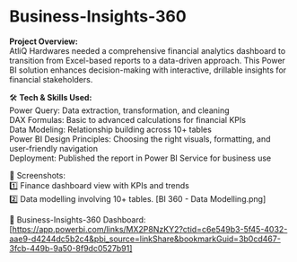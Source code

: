# Business-Insights-360

**Project Overview:**  
AtliQ Hardwares needed a comprehensive financial analytics dashboard to transition from Excel-based reports to a data-driven approach. This Power BI solution enhances decision-making with interactive, drillable insights for financial stakeholders.

🛠 **Tech & Skills Used:**  
Power Query: Data extraction, transformation, and cleaning  
DAX Formulas: Basic to advanced calculations for financial KPIs  
Data Modeling: Relationship building across 10+ tables  
Power BI Design Principles: Choosing the right visuals, formatting, and user-friendly navigation  
Deployment: Published the report in Power BI Service for business use  

📸 Screenshots:  
1️⃣ Finance dashboard view with KPIs and trends  
2️⃣ Data modelling involving 10+ tables. [BI 360 - Data Modelling.png]  


🔗 Business-Insights-360 Dashboard: [https://app.powerbi.com/links/MX2P8NzKY2?ctid=c6e549b3-5f45-4032-aae9-d4244dc5b2c4&pbi_source=linkShare&bookmarkGuid=3b0cd467-3fcb-449b-9a50-8f9dc0527b91]
